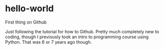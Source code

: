 # hello-world
First thing on Github

Just following the tutorial for how to Github.
Pretty much completely new to coding, though I previously took an intro to programming course using Python.
That was 6 or 7 years ago though.
